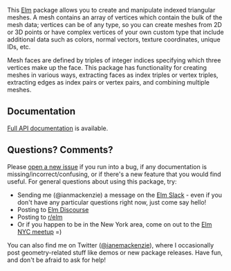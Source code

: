 This [Elm](http://elm-lang.org) package allows you to create and manipulate
indexed triangular meshes. A mesh contains an array of vertices which contain
the bulk of the mesh data; vertices can be of any type, so you can create meshes
from 2D or 3D points or have complex vertices of your own custom type that
include additional data such as colors, normal vectors, texture coordinates,
unique IDs, etc.

Mesh faces are defined by triples of integer indices specifying which three
vertices make up the face. This package has functionality for creating meshes in
various ways, extracting faces as index triples or vertex triples, extracting
edges as index pairs or vertex pairs, and combining multiple meshes.

## Documentation

[Full API documentation](http://package.elm-lang.org/packages/ianmackenzie/elm-triangular-mesh/1.0.0/TriangularMesh)
is available.

## Questions? Comments?

Please [open a new issue](https://github.com/ianmackenzie/elm-triangular-mesh/issues) if you run
into a bug, if any documentation is missing/incorrect/confusing, or if there's a
new feature that you would find useful. For general questions about using this
package, try:

  - Sending me (@ianmackenzie) a message on the [Elm Slack](http://elmlang.herokuapp.com/) -
    even if you don't have any particular questions right now, just come say
    hello!
  - Posting to [Elm Discourse](https://discourse.elm-lang.org/)
  - Posting to [r/elm](https://reddit.com/r/elm)
  - Or if you happen to be in the New York area, come on out to the
    [Elm NYC meetup](https://www.meetup.com/Elm-NYC/) =)

You can also find me on Twitter ([@ianemackenzie](https://twitter.com/ianemackenzie)),
where I occasionally post geometry-related stuff like demos or new package
releases. Have fun, and don't be afraid to ask for help!
